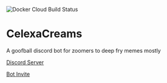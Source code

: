 ![Docker Cloud Build Status](https://img.shields.io/docker/cloud/build/morganonbass/celexacreams)

# CelexaCreams
A goofball discord bot for zoomers to deep fry memes mostly

[Discord Server](https://discord.gg/fxxPthhVhh)

[Bot Invite](https://discord.com/api/oauth2/authorize?client_id=825565299834748949&permissions=2147609664&scope=bot)
